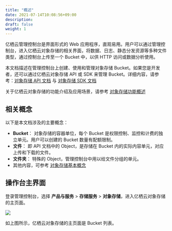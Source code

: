 ```yaml
---
title: "概述"
date: 2021-07-14T10:08:56+09:00
description:
draft: false
weight: 1
---
```


亿栖云管理控制台是界面形式的 Web 应用程序，直观易用。用户可以通过管理控制台，进入亿栖云对象存储的相关界面，将数据、日志、静态分发资源等多种文件类型，通过控制台上传至一个 Bucket 中，以供 HTTP 访问或数据分析使用。

本文档描述在管理控制台上创建、使用和管理对象存储 Bucket。如果您是开发者，还可以通过亿栖云对象存储 API 或 SDK 来管理 Bucket。详细内容，请参考：[对象存储 API 文档](/storage/object-storage/api/) 与 [对象存储 SDK 文档](/storage/object-storage/sdk/)

关于亿栖云对象存储的功能介绍及应用场景，请参考 [对象存储功能概述](/storage/object-storage/intro/function_list/)

## 相关概念
以下是本文档涉及的主要概念：

- **Bucket**： 对象存储的容器单位，每个 Bucket 是权限控制、监控和计费的独立单元。用户可以创建的 Bucket 数量有配额限制。
- **文件**： 即 API 文档中的 Object，是存储在 Bucket 内的实际内容单元，对应上传和下载的文件。
- **文件夹**： 特殊的 Object，管理控制台中用以给文件分组的单元。
- 其他内容，可参考 [对象存储基本概念](/storage/object-storage/intro/object-storage/#基本概念)

## 操作台主界面

登录管理控制台，选择 **产品与服务** > **存储服务** > **对象存储**，进入亿栖云对象存储的主页面。

![](/storage/object-storage/_images/console_main.png)

如上图所示，亿栖云对象存储的主页面是 Bucket 列表。

